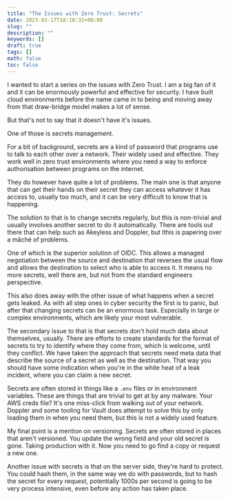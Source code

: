 ```yaml
---
title: "The Issues with Zero Trust: Secrets"
date: 2023-03-17T18:10:32+00:00
slug: ""
description: ""
keywords: []
draft: true
tags: []
math: false
toc: false
---
```


I wanted to start a series on the issues with Zero Trust. I am a big fan of it and it can be enormously powerful and effective for security. I have built cloud environments before the name came in to being and moving away from that draw-bridge model makes a lot of sense.

But that's not to say that it doesn't have it's issues.

One of those is secrets management.

For a bit of background, secrets are a kind of password that programs use to talk to each other over a network. Their widely used and effective. They work well in zero trust environments where you need a way to enforce authorisation between programs on the internet.

They do however have quite a lot of problems. The main one is that anyone that can get their hands on their secret they can access whatever it has access to, usually too much, and it can be very difficult to know that is happening.

The solution to that is to change secrets regularly, but this is non-trivial and usually involves another secret to do it automatically. There are tools out there that can help such as Akeyless and Doppler, but Ithis is papering over a mâché of problems.

One of which is the superior solution of OIDC. This allows a managed negotiation between the source and destination that reverses the usual flow and allows the destination to select who is able to access it. It means no more secrets, well there are, but not from the standard engineers perspective.

This also does away with the other issue of what happens when a secret gets leaked. As with all step ones in cyber security the first is to panic, but after that changing secrets can be an enormous task. Especially in large or complex environments, which are likely your most vulnerable.

The secondary issue to that is that secrets don't hold much data about themselves, usually. There are efforts to create standards for the format of secrets to try to identify where they come from, which is welcome, until they conflict. We have taken the approach that secrets need meta data that describe the source of a secret as well as the destination. That way you should have some indication when you're in the white heat of a leak incident, where you can claim a new secret.

Secrets are often stored in things like a `.env` files or in environment variables. These are things that are trivial to get at by any malware. Your AWS creds file? It's one miss-click from walking out of your network. Doppler and some tooling for Vault does attempt to solve this by only loading them in when you need them, but this is not a widely used feature.

My final point is a mention on versioning. Secrets are often stored in places that aren't versioned. You update the wrong field and your old secret is gone. Taking production with it. Now you need to go find a copy or request a new one.

Another issue with secrets is that on the server side, they're hard to protect. You could hash them, in the same way we do with passwords, but to hash the secret for every request, potentially 1000s per second is going to be very process intensive, even before any action has taken place.